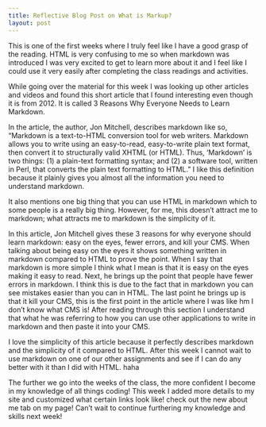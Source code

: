 ```yaml
---
title: Reflective Blog Post on What is Markup?
layout: post
---
```

This is one of the first weeks where I truly feel like I have a good grasp of the reading. HTML is very confusing to me so when markdown was introduced I was very excited to get to learn more about it and I feel like I could use it very easily after completing the class readings and activities.  

While going over the material for this week I was looking up other articles and videos and found this short article that I found interesting even though it is from 2012. It is called 3 Reasons Why Everyone Needs to Learn Markdown. 

In the article, the author, Jon Mitchell, describes markdown like so, “Markdown is a text-to-HTML conversion tool for web writers. Markdown allows you to write using an easy-to-read, easy-to-write plain text format, then convert it to structurally valid XHTML (or HTML). Thus, ‘Markdown’ is two things: (1) a plain-text formatting syntax; and (2) a software tool, written in Perl, that converts the plain text formatting to HTML.” I like this definition because it plainly gives you almost all the information you need to understand markdown.

It also mentions one big thing that you can use HTML in markdown which to some people is a really big thing. However, for me, this doesn’t attract me to markdown; what attracts me to markdown is the simplicity of it. 

In this article, Jon Mitchell gives these 3 reasons for why everyone should learn markdown: easy on the eyes, fewer errors, and kill your CMS. When talking about being easy on the eyes it shows something written in markdown compared to HTML to prove the point. When I say that markdown is more simple I think what I mean is that it is easy on the eyes making it easy to read. Next, he brings up the point that people have fewer errors in markdown. I think this is due to the fact that in markdown you can see mistakes easier than you can in HTML. The last point he brings up is that it kill your CMS, this is the first point in the article where I was like hm I don’t know what CMS is! After reading through this section I understand that what he was referring to how you can use other applications to write in markdown and then paste it into your CMS. 

I love the simplicity of this article because it perfectly describes markdown and the simplicity of it compared to HTML. After this week I cannot wait to use markdown on one of our other assignments and see if I can do any better with it than I did with HTML. haha 

The further we go into the weeks of the class, the more confident I become in my knowledge of all things coding! This week I added more details to my site and customized what certain links look like! check out the new about me tab on my page! Can’t wait to continue furthering my knowledge and skills next week! 

